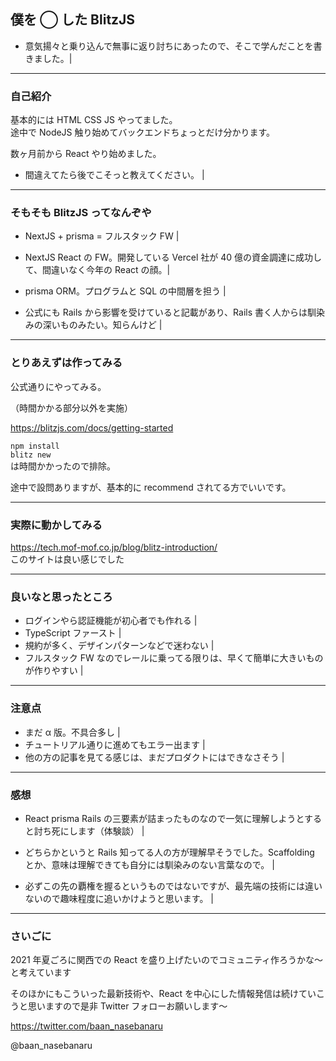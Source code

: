 ## 僕を ◯ した BlitzJS

- 意気揚々と乗り込んで無事に返り討ちにあったので、そこで学んだことを書きました。|

---

### 自己紹介

基本的には HTML CSS JS やってました。  
途中で NodeJS 触り始めてバックエンドちょっとだけ分かります。

数ヶ月前から React やり始めました。

- 間違えてたら後でこそっと教えてください。 |

---

### そもそも BlitzJS ってなんぞや

- NextJS + prisma = フルスタック FW |

- NextJS React の FW。開発している Vercel 社が 40 億の資金調達に成功して、間違いなく今年の React の顔。|
- prisma ORM。プログラムと SQL の中間層を担う |

- 公式にも Rails から影響を受けていると記載があり、Rails 書く人からは馴染みの深いものみたい。知らんけど |

---

### とりあえずは作ってみる

公式通りにやってみる。

（時間かかる部分以外を実施）

https://blitzjs.com/docs/getting-started

`npm install`  
`blitz new`  
は時間かかったので排除。

途中で設問ありますが、基本的に recommend されてる方でいいです。

---

### 実際に動かしてみる

https://tech.mof-mof.co.jp/blog/blitz-introduction/  
このサイトは良い感じでした

---

### 良いなと思ったところ

- ログインやら認証機能が初心者でも作れる |
- TypeScript ファースト |
- 規約が多く、デザインパターンなどで迷わない |
- フルスタック FW なのでレールに乗ってる限りは、早くて簡単に大きいものが作りやすい |

---

### 注意点

- まだ α 版。不具合多し |
- チュートリアル通りに進めてもエラー出ます |
- 他の方の記事を見てる感じは、まだプロダクトにはできなさそう |

---

### 感想

- React prisma Rails の三要素が詰まったものなので一気に理解しようとすると討ち死にします（体験談） |

- どちらかというと Rails 知ってる人の方が理解早そうでした。Scaffolding とか、意味は理解できても自分には馴染みのない言葉なので。 |

- 必ずこの先の覇権を握るというものではないですが、最先端の技術には違いないので趣味程度に追いかけようと思います。 |

---

### さいごに

2021 年夏ごろに関西での React を盛り上げたいのでコミュニティ作ろうかな〜と考えています

そのほかにもこういった最新技術や、React を中心にした情報発信は続けていこうと思いますので是非 Twitter フォローお願いします〜

https://twitter.com/baan_nasebanaru

@baan_nasebanaru
